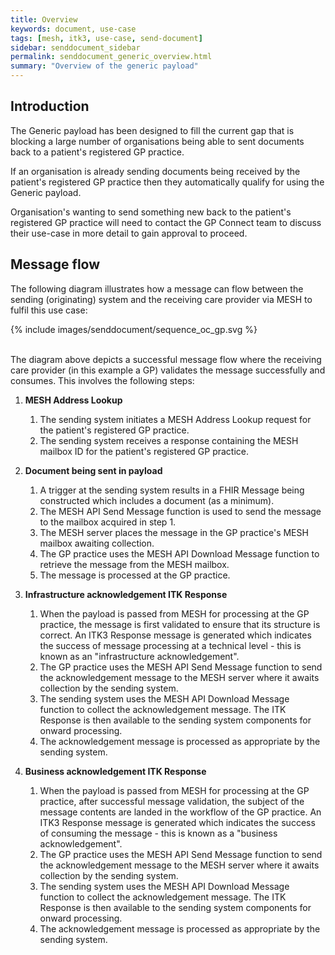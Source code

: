 ```yaml
---
title: Overview
keywords: document, use-case
tags: [mesh, itk3, use-case, send-document]
sidebar: senddocument_sidebar
permalink: senddocument_generic_overview.html
summary: "Overview of the generic payload"
---
```


## Introduction ##

The Generic payload has been designed to fill the current gap that is blocking a large number of organisations being able to sent documents back to a patient's registered GP practice.

If an organisation is already sending documents being received by the patient's registered GP practice then they automatically qualify for using the Generic payload.

Organisation's wanting to send something new back to the patient's registered GP practice will need to contact the GP Connect team to discuss their use-case in more detail to gain approval to proceed.


## Message flow ##

The following diagram illustrates how a message can flow between the sending (originating) system and the receiving care provider via MESH to fulfil this use case:

<div style="max-width:100%;max-height:100%;display:block;margin: 0 auto;" >
	{% include images/senddocument/sequence_oc_gp.svg %}
</div>
<br/>


The diagram above depicts a successful message flow where the receiving care provider (in this example a GP) validates the message successfully and consumes. This involves the following steps:

1.  **MESH Address Lookup**

    1. The sending system initiates a MESH Address Lookup request for the patient's registered GP practice.
    2. The sending system receives a response containing the MESH mailbox ID for the patient's registered GP practice.

2.  **Document being sent in payload**

    1. A trigger at the sending system results in a FHIR Message being constructed which includes a document (as a minimum).
    2. The MESH API Send Message function is used to send the message to the mailbox acquired in step 1.
    3. The MESH server places the message in the GP practice's MESH mailbox awaiting collection.
    4. The GP practice uses the MESH API Download Message function to retrieve the message from the MESH mailbox.
    5. The message is processed at the GP practice.

3.  **Infrastructure acknowledgement ITK Response**

    1. When the payload is passed from MESH for processing at the GP practice, the message is first validated to ensure that its structure is correct. An ITK3 Response message is generated which indicates the success of message processing at a technical level - this is known as an "infrastructure acknowledgement". 
    2. The GP practice uses the MESH API Send Message function to send the acknowledgement message to the MESH server where it awaits collection by the sending system.
    3. The sending system uses the MESH API Download Message function to collect the acknowledgement message. The ITK Response is then available to the sending system components for onward processing.
    4. The acknowledgement message is processed as appropriate by the sending system.

4.  **Business acknowledgement ITK Response**

    1. When the payload is passed from MESH for processing at the GP practice, after successful message validation, the subject of the message contents are landed in the workflow of the GP practice. An ITK3 Response message is generated which indicates the success of consuming the message - this is known as a "business acknowledgement". 
    2. The GP practice uses the MESH API Send Message function to send the acknowledgement message to the MESH server where it awaits collection by the sending system.
    3. The sending system uses the MESH API Download Message function to collect the acknowledgement message. The ITK Response is then available to the sending system components for onward processing.
    4. The acknowledgement message is processed as appropriate by the sending system.


